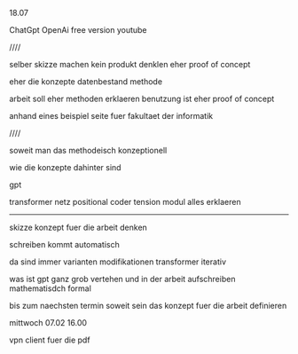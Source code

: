 
18.07

ChatGpt
OpenAi
free version youtube

////

selber skizze machen 
kein produkt denklen eher proof of concept

eher die konzepte
datenbestand
methode

arbeit soll eher methoden erklaeren
benutzung ist eher proof of concept

anhand eines beispiel seite fuer fakultaet der informatik

////

soweit man das methodeisch konzeptionell 

wie die konzepte dahinter sind

gpt

transformer netz
positional coder
tension modul
alles erklaeren


---
skizze
konzept fuer die arbeit denken

schreiben kommt automatisch

da sind immer varianten modifikationen
transformer iterativ


was ist gpt
ganz grob vertehen
und in der arbeit aufschreiben 
mathematisdch formal

bis zum naechsten termin 
soweit sein das konzept fuer die arbeit definieren

mittwoch 07.02 16.00

vpn client  fuer die pdf
